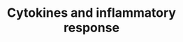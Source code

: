 ---
annotations:
- id: CL:0000097
  parent: native cell
  type: Cell Type Ontology
  value: mast cell
- id: CL:0000057
  parent: animal cell
  type: Cell Type Ontology
  value: fibroblast
- id: CL:0000236
  parent: native cell
  type: Cell Type Ontology
  value: B cell
- id: CL:0000037
  parent: stem cell
  type: Cell Type Ontology
  value: hematopoietic stem cell
- id: CL:0000775
  parent: animal cell
  type: Cell Type Ontology
  value: neutrophil
- id: CL:0000912
  parent: native cell
  type: Cell Type Ontology
  value: helper T cell
- id: CL:0000235
  parent: native cell
  type: Cell Type Ontology
  value: macrophage
- id: CL:0000786
  parent: native cell
  type: Cell Type Ontology
  value: plasma cell
- id: CL:0000115
  parent: native cell
  type: Cell Type Ontology
  value: endothelial cell
- id: PW:0000003
  parent: signaling pathway
  type: Pathway Ontology
  value: signaling pathway
- id: CL:0000623
  parent: native cell
  type: Cell Type Ontology
  value: natural killer cell
- id: CL:0000771
  parent: animal cell
  type: Cell Type Ontology
  value: eosinophil
authors:
- S.Burel
- MaintBot
- AlexanderPico
- Thomas
- FerryJagers
- Jack007
- Egonw
- Ryanmiller
- Khanspers
- Wpblocked
- Eweitz
citedin:
- link: PMC9377275
  title: 'Identifying Drug-Induced Liver Injury Associated With Inflammation-Drug
    and Drug-Drug Interactions in Pharmacologic Treatments for COVID-19 by Bioinformatics
    and System Biology Analyses: The Role of Pregnane X Receptor (2022)'
- link: PMC8891742
  title: AMP5A modulates Toll-like receptors 7 and 8 single-stranded RNA immune responses
    in PMA-differentiated THP-1 and PBMC (2022)
- link: PMC7889506
  title: 'Adjunct N-Acetylcysteine Treatment in Hospitalized Patients With HIV-Associated
    Tuberculosis Dampens the Oxidative Stress in Peripheral Blood: Results From the
    RIPENACTB Study Trial (2021)'
- link: PMC7756074
  title: A Network-Based Analysis Reveals the Mechanism Underlying Vitamin D in Suppressing
    Cytokine Storm and Virus in SARS-CoV-2 Infection (2020)
- link: PMC7702209
  title: LMWF5A suppresses cytokine release by modulating select inflammatory transcription
    factor activity in stimulated PBMC (2020)
- link: PMC7573595
  title: Finding disease modules for cancer and COVID-19 in gene co-expression networks
    with the Core&Peel method (2020)
- link: PMC7249325
  title: Adverse outcome pathways as a tool for the design of testing strategies to
    support the safety assessment of emerging advanced materials at the nanoscale
    (2020)
- link: PMC4732610
  title: Transcriptional Analysis of T Cells Resident in Human Skin (2016)
- link: 10.1093/toxsci/kfx252
  title: A Data Fusion Pipeline for Generating and Enriching Adverse Outcome Pathway
    Descriptions
- link: 10.1097/MD.0000000000033917
  title: Exploring the pharmacological mechanism of Duhuo Jisheng Decoction in treating
    intervertebral disc degeneration based on network pharmacology (2023)
communities:
- CPTAC
- PancCanNet
description: 'Inflammation is a protective response to infection by the immune system
  that requires communication between different classes of immune cells to coordinate
  their actions. Acute inflammation is an important part of the immune response, but
  chronic inappropriate inflammation can lead to destruction of tissues in autoimmune
  disorders and perhaps neurodegenerative or cardiovascular disease. Secreted cytokine
  proteins provide signals between immune cells to coordinate the inflammatory response.
  Sources: [http://www.biocarta.com/pathfiles/h_inflamPathway.asp BioCarta].'
last-edited: 2024-03-17
ndex: a1aaee6d-8b5f-11eb-9e72-0ac135e8bacf
organisms:
- Homo sapiens
redirect_from:
- /index.php/Pathway:WP530
- /instance/WP530
- /instance/WP530_r129268
revision: r129268
schema-jsonld:
- '@context': https://schema.org/
  '@id': https://wikipathways.github.io/pathways/WP530.html
  '@type': Dataset
  creator:
    '@type': Organization
    name: WikiPathways
  description: 'Inflammation is a protective response to infection by the immune system
    that requires communication between different classes of immune cells to coordinate
    their actions. Acute inflammation is an important part of the immune response,
    but chronic inappropriate inflammation can lead to destruction of tissues in autoimmune
    disorders and perhaps neurodegenerative or cardiovascular disease. Secreted cytokine
    proteins provide signals between immune cells to coordinate the inflammatory response.
    Sources: [http://www.biocarta.com/pathfiles/h_inflamPathway.asp BioCarta].'
  keywords:
  - CD4
  - CSF1
  - CSF2
  - CSF3
  - CXCL1
  - CXCL2
  - HLA-DRA
  - HLA-DRB1
  - IFN1@
  - IFNB1
  - IFNG
  - IL10
  - IL11
  - IL12
  - IL12B
  - IL13
  - IL15
  - IL1A
  - IL1B
  - IL2
  - IL3
  - IL4
  - IL5
  - IL6
  - IL7
  - PDGFA
  - TGFB1
  - TNF
  - TRA
  - TRB
  license: CC0
  name: Cytokines and inflammatory response
seo: CreativeWork
title: Cytokines and inflammatory response
wpid: WP530
---